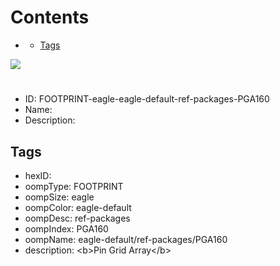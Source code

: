 



Contents
========

* [](#)
	* [Tags](#tags)
  
![][im]
# 

- ID: FOOTPRINT-eagle-eagle-default-ref-packages-PGA160
- Name: 
- Description: 

## Tags

- hexID: 
- oompType: FOOTPRINT
- oompSize: eagle
- oompColor: eagle-default
- oompDesc: ref-packages
- oompIndex: PGA160
- oompName: eagle-default/ref-packages/PGA160
- description: &lt;b&gt;Pin Grid Array&lt;/b&gt;



[im]: image.png
